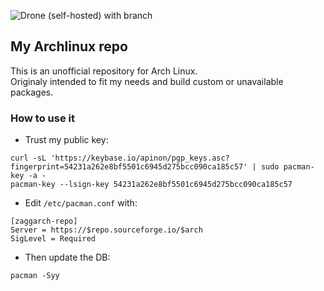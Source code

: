 ![Drone (self-hosted) with branch](https://img.shields.io/drone/build/zaggash/archlinux-aur/master?label=build&logo=drone&server=https%3A%2F%2Fci.ziggzagg.fr&style=for-the-badge)  

## My Archlinux repo
This is an unofficial repository for Arch Linux.  
Originaly intended to fit my needs and build custom or unavailable packages.

### How to use it
- Trust my public key:
```
curl -sL 'https://keybase.io/apinon/pgp_keys.asc?fingerprint=54231a262e8bf5501c6945d275bcc090ca185c57' | sudo pacman-key -a -
pacman-key --lsign-key 54231a262e8bf5501c6945d275bcc090ca185c57
```

- Edit `/etc/pacman.conf` with:
```
[zaggarch-repo]
Server = https://$repo.sourceforge.io/$arch
SigLevel = Required
```

- Then update the DB:
```
pacman -Syy
```
